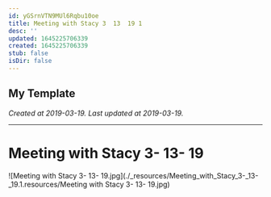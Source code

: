 ```yaml
---
id: yGSrnVTN9MUl6Rqbu10oe
title: Meeting with Stacy 3  13  19 1
desc: ''
updated: 1645225706339
created: 1645225706339
stub: false
isDir: false
---
```

My Template
---

_Created at 2019-03-19._
_Last updated at 2019-03-19._




---

# Meeting with Stacy 3- 13- 19


![Meeting with Stacy 3- 13- 19.jpg](./_resources/Meeting_with_Stacy_3-_13-_19.1.resources/Meeting with Stacy 3- 13- 19.jpg)


